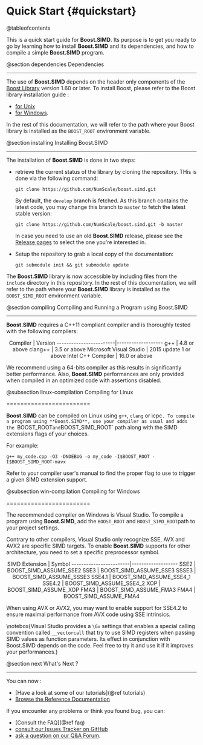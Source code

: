 Quick Start {#quickstart}
===========
@tableofcontents

This is a quick start guide for **Boost.SIMD**. Its purpose is to get you ready to go by learning
how to install **Boost.SIMD** and its dependencies, and how to compile a simple **Boost.SIMD** program.

@section dependencies Dependencies

----------------------------------

The use of **Boost.SIMD** depends on the header only components of the
[Boost Library](http://www.boost.org) version 1.60 or later. To install Boost,
please refer to the Boost library installation guide :

  - [for Unix](http://www.boost.org/doc/libs/release/more/getting_started/unix-variants.html)
  - [for Windows](http://www.boost.org/doc/libs/release/more/getting_started/windows.html).

In the rest of this documentation, we will refer to the path where your Boost library is installed
as the `BOOST_ROOT` environment variable.

@section installing Installing Boost.SIMD

-----------------------------------------

The installation of **Boost.SIMD** is done in two steps:

  - retrieve the current status of the library by cloning the repository. THis is done via the
    following command:

    `git clone https://github.com/NumScale/boost.simd.git`

    By default, the `develop` branch is fetched. As this branch contains the latest code,
    you may change this branch to `master` to fetch the latest stable version:

    `git clone https://github.com/NumScale/boost.simd.git -b master`

    In case you need to use an old **Boost.SIMD** release, please see the
    [Release pages](https://github.com/NumScale/boost.simd/releases) to select the one
    you're interested in.

  - Setup the repository to grab a local copy of the documentation:

    `git submodule init && git submodule update`

The **Boost.SIMD** library is now accessible by including files from the `include` directory
in this repository. In the rest of this documentation, we will refer to the path where your
**Boost.SIMD** library is installed as the `BOOST_SIMD_ROOT` environment variable.

@section compiling Compiling and Running a Program using Boost.SIMD

-------------------------------------

**Boost.SIMD** requires a C++11 compliant compiler and is thoroughly tested with the
following compilers:

<center>
Compiler                | Version
------------------------|-------------------
g++                     | 4.8 or above
clang++                 | 3.5 or above
Microsoft Visual Studio | 2015 update 1 or above
Intel C++ Compiler      | 16.0 or above
</center>

We recommend using a 64-bits compiler as this results in significantly better performance.
Also, **Boost.SIMD** performances are only provided when compiled in an optimized code with
assertions disabled.

@subsection linux-compilation Compiling for Linux

========================

**Boost.SIMD** can be compiled on Linux using `g++`, `clang` or ìcpc`.
To compile a program using **Boost.SIMD**, use your compiler as usual and
adds the `BOOST_ROOT` and `BOOST_SIMD_ROOT` path along with the SIMD extensions
flags of your choices.

For example:

`g++ my_code.cpp -O3 -DNDEBUG -o my_code -I$BOOST_ROOT -I$BOOST_SIMD_ROOT-mavx`

Refer to your compiler user's manual to find the proper flag to use to trigger a given
SIMD extension support.

@subsection win-compilation Compiling for Windows

========================

The recommended compiler on Windows is Visual Studio. To compile a program using **Boost.SIMD**, add
the `BOOST_ROOT` and `BOOST_SIMD_ROOT`path to your project settings.

Contrary to other compilers, Visual Studio only recognize SSE, AVX and AVX2 are specific SIMD
targets. To enable **Boost.SIMD** supports for other architecture, you need to set a specific
preprocessor symbol.

<center>
SIMD Extension          | Symbol
------------------------|-------------------
SSE2                    | BOOST_SIMD_ASSUME_SSE2
SSE3                    | BOOST_SIMD_ASSUME_SSE3
SSSE3                   | BOOST_SIMD_ASSUME_SSSE3
SSE4.1                  | BOOST_SIMD_ASSUME_SSE4_1
SSE4.2                  | BOOST_SIMD_ASSUME_SSE4_2
XOP                     | BOOST_SIMD_ASSUME_XOP
FMA3                    | BOOST_SIMD_ASSUME_FMA3
FMA4                    | BOOST_SIMD_ASSUME_FMA4
</center>

When using AVX or AVX2, you may want to enable support for SSE4.2 to ensure maximal performance
from AVX code using SSE intrinsics.

\notebox{Visual Studio provides a `\Gv` settings that enables a special calling convention called
`__vectorcall` that try to use SIMD registers when passing SIMD values as function parameters. Its
effect in conjunction with Boost.SIMD depends on the code. Feel free to try it and use it if it
improves your performances.}

@section next What's Next ?

-------------------------------------

You can now :

  - [Have a look at some of our tutorials](@ref tutorials)
  - [Browse the Reference Documentation](modules.html)

If you encounter any problems or think you found bug, you can:
  - [Consult the FAQ](@ref faq)
  - [consult our Issues Tracker on GitHub](https://github.com/NumScale/boost.simd/issues)
  - [ask a question on our Q&A Forum](https://groups.google.com/forum/#!forum/boost-simd).
